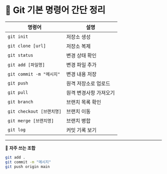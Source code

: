 
# 🧭 Git 기본 명령어 간단 정리

| 명령어 | 설명 |
|--------|------|
| `git init` | 저장소 생성 |
| `git clone [url]` | 저장소 복제 |
| `git status` | 변경 상태 확인 |
| `git add [파일명]` | 변경 파일 추가 |
| `git commit -m "메시지"` | 변경 내용 저장 |
| `git push` | 원격 저장소로 업로드 |
| `git pull` | 원격 변경사항 가져오기 |
| `git branch` | 브랜치 목록 확인 |
| `git checkout [브랜치명]` | 브랜치 이동 |
| `git merge [브랜치명]` | 브랜치 병합 |
| `git log` | 커밋 기록 보기 |

---

📌 **자주 쓰는 조합**
```bash
git add .
git commit -m "메시지"
git push origin main
```
